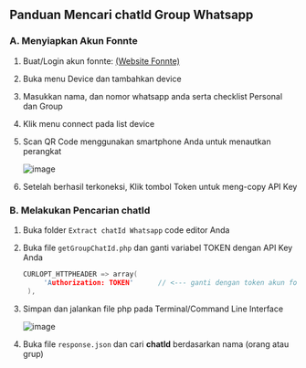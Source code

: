 ## Panduan Mencari chatId Group Whatsapp
### A. Menyiapkan Akun Fonnte
1. Buat/Login akun fonnte: <a href="https://fonnte.com/">(Website Fonnte)</a>
2. Buka menu Device dan tambahkan device
3. Masukkan nama, dan nomor whatsapp anda serta checklist Personal dan Group
4. Klik menu connect pada list device
5. Scan QR Code menggunakan smartphone Anda untuk menautkan perangkat
   
   ![image](https://github.com/user-attachments/assets/daafcc45-87a2-43e4-80a9-9cc5e5100c32)

6. Setelah berhasil terkoneksi, Klik tombol Token untuk meng-copy API Key

### B. Melakukan Pencarian chatId
1. Buka folder ```Extract chatId Whatsapp``` code editor Anda
2. Buka file ```getGroupChatId.php``` dan ganti variabel TOKEN dengan API Key Anda
   
   ```c
   CURLOPT_HTTPHEADER => array(
        'Authorization: TOKEN'      // <--- ganti dengan token akun fonnte
    ),
   ```
4. Simpan dan jalankan file php pada Terminal/Command Line Interface
   
   ![image](https://github.com/user-attachments/assets/c65fd8d4-e98a-4ae0-893b-496375ba3634)

5. Buka file ```response.json``` dan cari **chatId** berdasarkan nama (orang atau grup)
